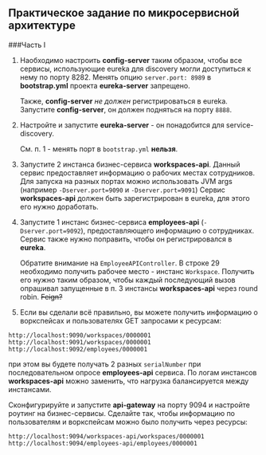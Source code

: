 ## Практическое задание по микросервисной архитектуре 
###Часть I

1. Наобходимо настроить **config-server** таким образом, чтобы все сервисы, использующие eureka для discovery могли доступиться к нему по порту 8282.
Менять опцию `server.port: 8989` в **bootstrap.yml** проекта **eureka-server** запрещено.

    Также, **config-server** *не должен* регистрироваться в eureka.
    Запустите **config-server**, он должен подняться на порту `8888`.

2. Настройте и запустите **eureka-server** - он понадобится для service-discovery. 

    См. п. 1 - менять порт в `bootstrap.yml` **нельзя**.

3. Запустите 2 инстанса бизнес-сервиса **workspaces-api**. Данный сервис предоставляет информацию о рабочих местах сотрудников. Для запуска на разных портах можно использовать JVM args (например `-Dserver.port=9090` и `-Dserver.port=9091`) 
Сервис **workspaces-api** должен быть зарегистрирован в eureka, для этого его нужно доработать.

4. Запустите 1 инстанс бизнес-сервиса **employees-api** (`-Dserver.port=9092`), предоставляющего информацию о сотрудниках. Сервис также нужно поправить, чтобы он регистрировался в **eureka**.
 
    Обратите внимание на `EmployeeAPIController`. В строке 29 необходимо получить рабочее место - инстанс `Workspace`. Получить его нужно таким образом, чтобы каждый последующий вызов опрашивал запущенные в п. 3 инстансы **workspaces-api** через round robin. ~~Feign?~~

5. Если вы сделали всё правильно, вы можете получить информацию о воркспейсах и пользователях GET запросами к ресурсам:
```
http://localhost:9090/workspaces/0000001
http://localhost:9091/workspaces/0000001
http://localhost:9092/employees/0000001
```

при этом вы будете получать 2 разных `serialNumber` при последовательном опросе **employees-api** сервиса. По логам инстансов **workspaces-api** можно заменить, что нагрузка балансируется между инстансами.

Сконфигурируйте и запустите **api-gateway** на порту 9094 и настройте роутинг на бизнес-сервисы. Сделайте так, чтобы информацию по пользователям и воркспейсам можно было получить через ресурсы:
```
http://localhost:9094/workspaces-api/workspaces/0000001
http://localhost:9094/employees-api/employees/0000001
```
